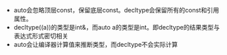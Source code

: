 - auto会忽略顶层const，保留底层const。decltype会保留所有的const和引用属性。
- decltype((a))的类型是int&，而auto a的类型是int。即decltype的结果类型与表达式形式密切相关
- auto会让编译器计算值来推断类型，而decltype不会实际计算